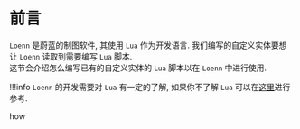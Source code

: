 # 前言

`Loenn` 是蔚蓝的制图软件, 其使用 `Lua` 作为开发语言. 我们编写的自定义实体要想让 `Loenn` 读取到需要编写 `Lua` 脚本.            
这节会介绍怎么编写已有的自定义实体的 `Lua` 脚本以在 `Loenn` 中进行使用.

!!!info
    `Loenn` 的开发需要对 `Lua` 有一定的了解, 如果你不了解 `Lua` 可以在[这里](../extra//lua/begin.md)进行参考.

how